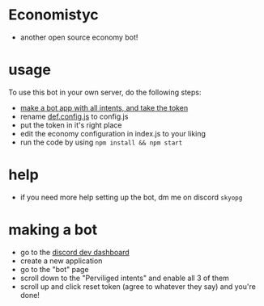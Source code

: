 # Economistyc
- another open source economy bot!
# usage
To use this bot in your own server, do the following steps:
- [make a bot app with all intents, and take the token](#making-a-bot)
- rename [def.config.js](src/structs/def.config.js) to config.js
- put the token in it's right place
- edit the economy configuration in index.js to your liking
- run the code by using `npm install && npm start`
# help
- if you need more help setting up the bot, dm me on discord `skyopg`
# making a bot
- go to the [discord dev dashboard](https://discord.com/developers/applications)
- create a new application
- go to the "bot" page
- scroll down to the "Perviliged intents" and enable all 3 of them
- scroll up and click reset token (agree to whatever they say)
and you're done!